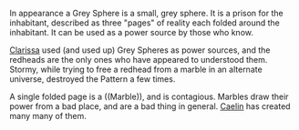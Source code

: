 In appearance a Grey Sphere is a small, grey sphere. It is a prison for the inhabitant, described as three "pages" of reality each folded around the inhabitant.  It can be used as a power source by those who know.

[Clarissa](ClarissaOfDarkover) used (and used up) Grey Spheres as power sources, and the redheads are the only ones who have appeared to understood them.  Stormy, while trying to free a redhead from a marble in an alternate universe, destroyed the Pattern a few times.

A single folded page is a ((Marble)), and is contagious.  Marbles draw their power from a bad place, and are a bad thing in general.  [Caelin](CaelinOfLaetatio) has created many many of them.
